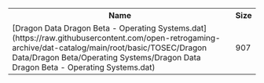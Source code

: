 <table>
<tr><th>Name</th><th>Size</th></tr>
<tr><td>
[Dragon Data Dragon Beta - Operating Systems.dat](https://raw.githubusercontent.com/open-retrogaming-archive/dat-catalog/main/root/basic/TOSEC/Dragon Data/Dragon Beta/Operating Systems/Dragon Data Dragon Beta - Operating Systems.dat)
</td><td>907</td></tr>
</table>

